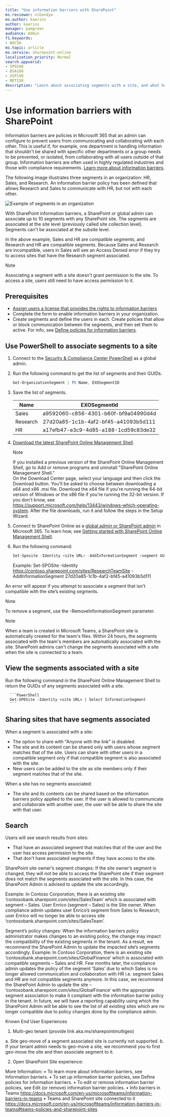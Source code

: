 ```yaml
---
title: "Use information barriers with SharePoint"
ms.reviewer: nibandyo
ms.author: kaarins
author: kaarins
manager: pamgreen
audience: Admin
f1.keywords:
- NOCSH
ms.topic: article
ms.service: sharepoint-online
localization_priority: Normal
search.appverid:
- SPO160
- BSA160
- GSP150
- MET150
description: "Learn about associating segments with a site, and what happens when segments are associated with a site."
---
```


# Use information barriers with SharePoint

Information barriers are policies in Microsoft 365 that an admin can configure to prevent users from communicating and collaborating with each other. This is useful if, for example, one department is handling information that shouldn't be shared with specific other departments or a group needs to be prevented, or isolated, from collaborating with all users outside of that group. Information barriers are often used in highly regulated industries and those with compliance requirements. [Learn more about information barriers](/microsoft-365/compliance/information-barriers).

The following image illustrates three segments in an organization: HR, Sales, and Research. An information barrier policy has been defined that allows Research and Sales to communicate with HR, but not with each other. 

![Example of segments in an organization](media/info-barriers-segments-example.png)

With SharePoint information barriers, a SharePoint or global admin can associate up to 10 segments with any SharePoint site. The segments are associated at the site level (previously called site collection level). Segments can't be associated at the subsite level.

In the above example, Sales and HR are compatible segments, and Research and HR are compatible segments. Because Sales and Research are incompatible, users in Sales will see an Access Denied error if they try to access sites that have the Research segment associated. 

> [!NOTE]
> Associating a segment with a site doesn't grant permission to the site. To access a site, users still need to have access permission to it. 

## Prerequisites

- [Assign users a license that provides the rights to information barriers](/office365/servicedescriptions/microsoft-365-service-descriptions/microsoft-365-tenantlevel-services-licensing-guidance/microsoft-365-security-compliance-licensing-guidance#information-barriers)
- Complete the form to enable information barriers in your organization. 
- Create segments and define the users in each. Create policies that allow or block communication between the segments, and then set them to active. For info, see [Define policies for information barriers](/office365/securitycompliance/information-barriers-policies).

## Use PowerShell to associate segments to a site

1. Connect to the [Security & Compliance Center PowerShell](/powershell/exchange/office-365-scc/connect-to-scc-powershell/connect-to-scc-powershell) as a global admin. 

2.	Run the following command to get the list of segments and their GUIDs.

      ```PowerShell
      Get-OrganizationSegment | ft Name, EXOSegmentID
      ```

3.	Save the list of segments.

    |Name  |EXOSegmentId  |
    |---------|---------|
    |Sales     |  a9592060-c856-4301-b60f-bf9a04990d4d       |
    |Research     |     27d20a85-1c1b-4af2-bf45-a41093b5d111    |
    |HR     |      a17efb47-e3c9-4d85-a188-1cd59c83de32   |

4. [Download the latest SharePoint Online Management Shell](https://go.microsoft.com/fwlink/p/?LinkId=255251).

    > [!NOTE]
    > If you installed a previous version of the SharePoint Online Management Shell, go to Add or remove programs and uninstall "SharePoint Online Management Shell." <br>On the Download Center page, select your language and then click the Download button. You'll be asked to choose between downloading a x64 and x86 .msi file. Download the x64 file if you're running the 64-bit version of Windows or the x86 file if you're running the 32-bit version. If you don't know, see https://support.microsoft.com/help/13443/windows-which-operating-system. After the file downloads, run it and follow the steps in the Setup Wizard. 

5. Connect to SharePoint Online as a [global admin or SharePoint admin](/sharepoint/sharepoint-admin-role) in Microsoft 365. To learn how, see [Getting started with SharePoint Online Management Shell](/powershell/sharepoint/sharepoint-online/connect-sharepoint-online).
    
6. Run the following command:

      ```PowerShell
      Set-Sposite -Identity <site URL> -AddInformationSegment <segment GUID>
      ```

    Example: 
    Set-SPOSite -Identity https://contoso.sharepoint.com/sites/ResearchTeamSite 
-AddInformationSegment 27d20a85-1c1b-4af2-bf45-a41093b5d111

An error will appear if you attempt to associate a segment that isn't compatible with the site’s existing segments. 

> [!NOTE]
> To remove a segment, use the -RemoveInformationSegment parameter.

> [!NOTE]
> When a team is created in Microsoft Teams, a SharePoint site is automatically created for the team's files. Within 24 hours, the segments associated with the team's members are automatically associated with the site. SharePoint admins can't change the segments associated with a site when the site is connected to a team.

## View the segments associated with a site

Run the following command in the SharePoint Online Management Shell to return the GUIDs of any segments associated with a site.

      ```PowerShell
      Get-SPOSite -Identity <site URL> | Select InformationSegment
      ```

## Sharing sites that have segments associated

When a segment is associated with a site:

- The option to share with "Anyone with the link" is disabled.
- The site and its content can be shared only with users whose segment matches that of the site. Users can share with other users in a compatible segment only if that compatible segment is also associated with the site.
- New users can be added to the site as site members only if their segment matches that of the site. 

When a site has no segments associated: 

- The site and its contents can be shared based on the information barriers policy applied to the user. If the user is allowed to communicate and collaborate with another user, the user will be able to share the site with that user.

## Search

Users will see search results from sites:

- That have an associated segment that matches that of the user and the user has access permission to the site. 
- That don't have associated segments if they have access to the site. 

SharePoint site owner’s segment changes: 
If the site owner’s segment is changed, they will not be able to access the SharePoint site if their segment does not match the segments associated with the site. In this case, the SharePoint Admin is advised to update the site accordingly. 

Example: 
In Contoso Corporation, there is an existing site ‘contosobank.sharepoint.com/sites/SalesTeam’ which is associated with segment – Sales. User Enrico (segment – Sales) is the Site owner. 
When compliance admin updates user Enrico’s segment from Sales to Research; user Enrico will no longer be able to access site ‘contosobank.sharepoint.com/sites/SalesTeam’. 

Segment’s policy changes: 
When the information barriers policy administrator makes changes to an existing policy, the change may impact the compatibility of the existing segments in the tenant. As a result, we recommend the SharePoint Admin to update the impacted site’s segments accordingly.
Example: 
In Contoso Corporation, there is an existing site ‘contosobank.sharepoint.com/sites/GlobalFinance’ which
is associated with compatible segments – Sales and HR. 
Few months later, the compliance admin updates the policy of the segment ‘Sales’ due to which Sales is no longer allowed communication and collaboration with HR i.e. segment Sales and HR are not compatible segments anymore. 
In this case, we recommend the SharePoint Admin to update the site – ‘contosobank.sharepoint.com/sites/GlobalFinance’ with the appropriate segment association to make it compliant with the information barrier policy in the tenant. 
In future, we will have a reporting capability using which the SharePoint Admin will be able to see the list of all existing sites which are no longer compatible due to policy changes done by the compliance admin. 

Known End User Experiences

1.	Multi-geo tenant (provide link aka.ms/sharepointmultigeo)

a.	Site geo-move of a segment associated site is currently not supported. 
b.	If your tenant admin needs to geo-move a site, we recommend you to first geo-move the site and then associate segment to it. 

2.	Open SharePoint Site experience: 

More Information: 
•	To learn more about information barriers, see Information barriers.
•	To set up information barrier policies, see Define policies for information barriers.
•	To edit or remove information barrier policies, see Edit (or remove) information barrier policies.
•	Info barriers in Teams https://docs.microsoft.com/en-us/microsoftteams/information-barriers-in-teams 
•	Teams and SharePoint site connected to it https://docs.microsoft.com/en-us/microsoftteams/information-barriers-in-teams#teams-policies-and-sharepoint-sites






